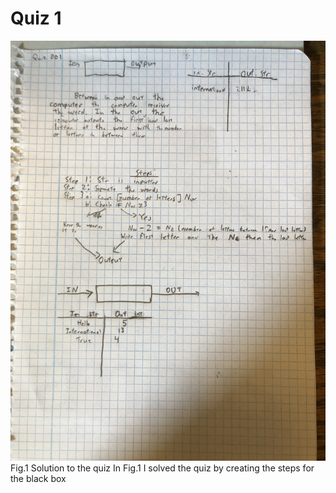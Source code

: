 # Quiz 1
![Solution to the quiz](IMG_9456.jpg)
Fig.1 Solution to the quiz
In Fig.1 I solved the quiz by creating the steps for the black box 
